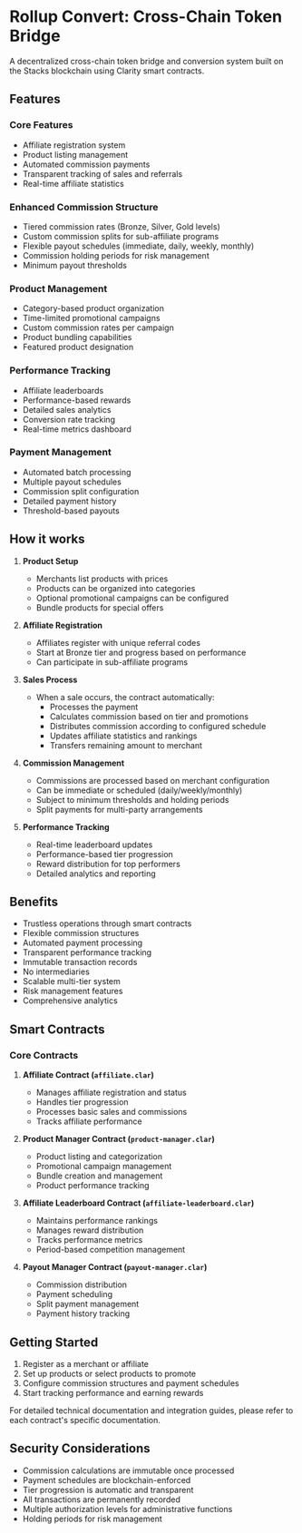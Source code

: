 # Rollup Convert: Cross-Chain Token Bridge

A decentralized cross-chain token bridge and conversion system built on the Stacks blockchain using Clarity smart contracts.

## Features

### Core Features
- Affiliate registration system
- Product listing management
- Automated commission payments
- Transparent tracking of sales and referrals
- Real-time affiliate statistics

### Enhanced Commission Structure
- Tiered commission rates (Bronze, Silver, Gold levels)
- Custom commission splits for sub-affiliate programs
- Flexible payout schedules (immediate, daily, weekly, monthly)
- Commission holding periods for risk management
- Minimum payout thresholds

### Product Management
- Category-based product organization
- Time-limited promotional campaigns
- Custom commission rates per campaign
- Product bundling capabilities
- Featured product designation

### Performance Tracking
- Affiliate leaderboards
- Performance-based rewards
- Detailed sales analytics
- Conversion rate tracking
- Real-time metrics dashboard

### Payment Management
- Automated batch processing
- Multiple payout schedules
- Commission split configuration
- Detailed payment history
- Threshold-based payouts

## How it works

1. **Product Setup**
   - Merchants list products with prices
   - Products can be organized into categories
   - Optional promotional campaigns can be configured
   - Bundle products for special offers

2. **Affiliate Registration**
   - Affiliates register with unique referral codes
   - Start at Bronze tier and progress based on performance
   - Can participate in sub-affiliate programs

3. **Sales Process**
   - When a sale occurs, the contract automatically:
     - Processes the payment
     - Calculates commission based on tier and promotions
     - Distributes commission according to configured schedule
     - Updates affiliate statistics and rankings
     - Transfers remaining amount to merchant

4. **Commission Management**
   - Commissions are processed based on merchant configuration
   - Can be immediate or scheduled (daily/weekly/monthly)
   - Subject to minimum thresholds and holding periods
   - Split payments for multi-party arrangements

5. **Performance Tracking**
   - Real-time leaderboard updates
   - Performance-based tier progression
   - Reward distribution for top performers
   - Detailed analytics and reporting

## Benefits

- Trustless operations through smart contracts
- Flexible commission structures
- Automated payment processing
- Transparent performance tracking
- Immutable transaction records
- No intermediaries
- Scalable multi-tier system
- Risk management features
- Comprehensive analytics

## Smart Contracts

### Core Contracts

1. **Affiliate Contract (`affiliate.clar`)**
   - Manages affiliate registration and status
   - Handles tier progression
   - Processes basic sales and commissions
   - Tracks affiliate performance

2. **Product Manager Contract (`product-manager.clar`)**
   - Product listing and categorization
   - Promotional campaign management
   - Bundle creation and management
   - Product performance tracking

3. **Affiliate Leaderboard Contract (`affiliate-leaderboard.clar`)**
   - Maintains performance rankings
   - Manages reward distribution
   - Tracks performance metrics
   - Period-based competition management

4. **Payout Manager Contract (`payout-manager.clar`)**
   - Commission distribution
   - Payment scheduling
   - Split payment management
   - Payment history tracking

## Getting Started

1. Register as a merchant or affiliate
2. Set up products or select products to promote
3. Configure commission structures and payment schedules
4. Start tracking performance and earning rewards

For detailed technical documentation and integration guides, please refer to each contract's specific documentation.

## Security Considerations

- Commission calculations are immutable once processed
- Payment schedules are blockchain-enforced
- Tier progression is automatic and transparent
- All transactions are permanently recorded
- Multiple authorization levels for administrative functions
- Holding periods for risk management